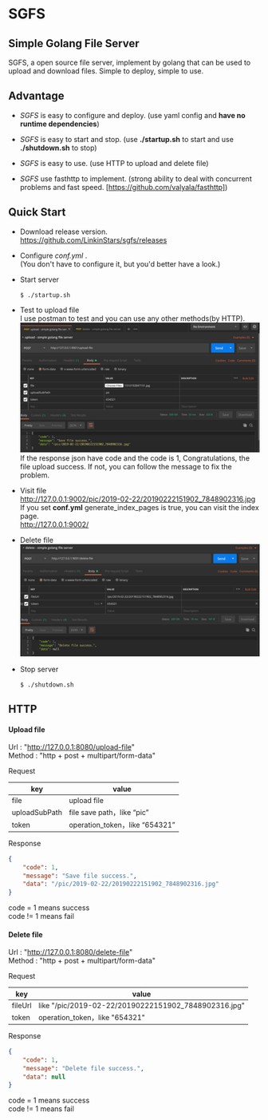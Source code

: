 # SGFS

## Simple Golang File Server
SGFS, a open source file server, implement by golang that can be used to upload and download files. Simple to deploy, simple to use. 

## Advantage
- *SGFS* is easy to configure and deploy. (use yaml config and **have no runtime dependencies**)

- *SGFS* is easy to start and stop. (use **./startup.sh** to start and use **./shutdown.sh** to stop)

- *SGFS* is easy to use. (use HTTP to upload and delete file)

- *SGFS* use fasthttp to implement. (strong ability to deal with concurrent problems and fast speed. [https://github.com/valyala/fasthttp])

## Quick Start
-  Download release version.  
    https://github.com/LinkinStars/sgfs/releases
-  Configure *conf.yml* .  
(You don't have to configure it, but you'd better have a look.)
-  Start server

    ````
    $ ./startup.sh
    ````
    
- Test to upload file  
I use postman to test and you can use any other methods(by HTTP).
![](images/upload.jpg)
If the response json have code and the code is 1, Congratulations, the file upload success. If not, you can follow the message to fix the problem.

 
- Visit file  
    http://127.0.0.1:9002/pic/2019-02-22/20190222151902_7848902316.jpg  
    If you set **conf.yml** generate_index_pages is true, you can visit the index page.  
    http://127.0.0.1:9002/  
    
- Delete file  
![](images/delete.jpg)


- Stop server  

    ````
    $ ./shutdown.sh
    ````

## HTTP

#### Upload file
Url : "http://127.0.0.1:8080/upload-file"  
Method : "http + post + multipart/form-data"  

Request  

| key | value |
| --- | --- |
| file | upload file |
| uploadSubPath | file save path，like “pic” |
| token | operation_token，like “654321” |

Response  

````json
{
    "code": 1,
    "message": "Save file success.",
    "data": "/pic/2019-02-22/20190222151902_7848902316.jpg"
}
````

code = 1 means success  
code != 1 means fail  

#### Delete file
Url : "http://127.0.0.1:8080/delete-file"  
Method : "http + post + multipart/form-data"  

Request  

| key | value |
| --- | --- |
| fileUrl | like "/pic/2019-02-22/20190222151902_7848902316.jpg" |
| token | operation_token，like "654321" |

Response  

````json
{
    "code": 1,
    "message": "Delete file success.",
    "data": null
}
````

code = 1 means success  
code != 1 means fail  


